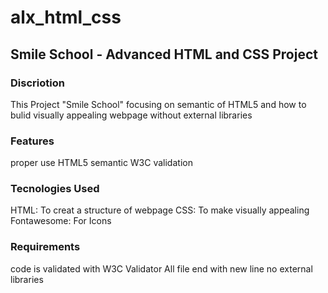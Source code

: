 # alx_html_css
## Smile School - Advanced HTML and CSS Project

### Discriotion

This Project "Smile School" focusing on semantic of HTML5 and how to bulid visually appealing  webpage without external libraries 

### Features

proper use HTML5 semantic 
W3C validation 

### Tecnologies Used

HTML: To creat a structure of webpage
CSS: To make visually appealing
Fontawesome: For Icons

### Requirements

code is validated with W3C Validator
All file end with new line 
no external libraries



